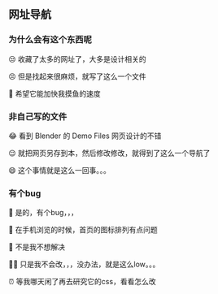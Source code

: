 ## 网址导航

### 为什么会有这个东西呢

😒 收藏了太多的网址了，大多是设计相关的

😣 但是找起来很麻烦，就写了这么一个文件

🍺 希望它能加快我摸鱼的速度

### 非自己写的文件

😂 看到 Blender 的 Demo Files 网页设计的不错

😌 就把网页另存到本，然后修改修改，就得到了这么一个导航了

😄 这个事情就是这么一回事。。。

### 有个bug

🐛 是的，有个bug，，，

📱 在手机浏览的时候，首页的图标排列有点问题

🙊 不是我不想解决

🤷‍♂️ 只是我不会改，，，没办法，就是这么low。。。

⏰ 等我哪天闲了再去研究它的css，看看怎么改
